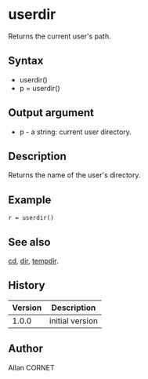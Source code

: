 

# userdir

Returns the current user's path.

## Syntax

- userdir()
- p = userdir()

## Output argument

 - p - a string: current user directory.

## Description


  <p>Returns the name of the user's directory.</p>


## Example

```Nelson
r = userdir()
```

## See also

[cd](cd.md), [dir](dir.md), [tempdir](tempdir.md).
## History

|Version|Description|
|------|------|
|1.0.0|initial version|


## Author

Allan CORNET



